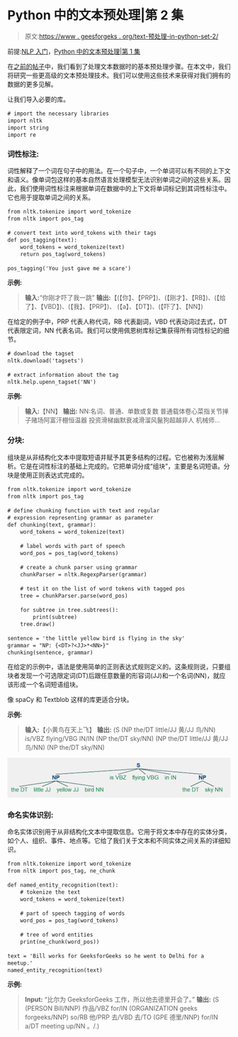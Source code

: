 # Python 中的文本预处理|第 2 集

> 原文:[https://www . geesforgeks . org/text-预处理-in-python-set-2/](https://www.geeksforgeeks.org/text-preprocessing-in-python-set-2/)

前提:[NLP 入门](https://www.geeksforgeeks.org/introduction-to-natural-language-processing/)，[Python 中的文本预处理|第 1 集](https://www.geeksforgeeks.org/text-preprocessing-in-python-set-1/)

在[之前的帖子](https://www.geeksforgeeks.org/text-preprocessing-in-python-set-1/)中，我们看到了处理文本数据时的基本预处理步骤。在本文中，我们将研究一些更高级的文本预处理技术。我们可以使用这些技术来获得对我们拥有的数据的更多见解。

让我们导入必要的库。

```
# import the necessary libraries
import nltk
import string
import re
```

### 词性标注:

词性解释了一个词在句子中的用法。在一个句子中，一个单词可以有不同的上下文和语义。像单词包这样的基本自然语言处理模型无法识别单词之间的这些关系。因此，我们使用词性标注来根据单词在数据中的上下文将单词标记到其词性标注中。它也用于提取单词之间的关系。

```
from nltk.tokenize import word_tokenize
from nltk import pos_tag

# convert text into word_tokens with their tags
def pos_tagging(text):
    word_tokens = word_tokenize(text)
    return pos_tag(word_tokens)

pos_tagging('You just gave me a scare')
```

**示例:**

> **输入:**“你刚才吓了我一跳”
> **输出:**【(【你】、【PRP】)、(【刚才】、【RB】)、(【给了】、【VBD】)、(【我】、【PRP】)、
> (【a】、【DT】)、(【吓了】、【NN】)

在给定的例子中，PRP 代表人称代词，RB 代表副词，VBD 代表动词过去式，DT 代表限定词，NN 代表名词。我们可以使用佩恩树库标记集获得所有词性标记的细节。

```
# download the tagset 
nltk.download('tagsets')

# extract information about the tag
nltk.help.upenn_tagset('NN')
```

**示例:**

> **输入:**【NN】
> **输出:** NN:名词、普通、单数或复数
> 普通载体卷心菜指关节掸子赌场阿富汗棚恒温器
> 投资滑梯幽默衰减滑溜风鬣狗超越非人
> 机械师…

### 分块:

组块是从非结构化文本中提取短语并赋予其更多结构的过程。它也被称为浅层解析。它是在词性标注的基础上完成的。它把单词分成“组块”，主要是名词短语。分块是使用正则表达式完成的。

```
from nltk.tokenize import word_tokenize 
from nltk import pos_tag

# define chunking function with text and regular
# expression representing grammar as parameter
def chunking(text, grammar):
    word_tokens = word_tokenize(text)

    # label words with part of speech
    word_pos = pos_tag(word_tokens)

    # create a chunk parser using grammar
    chunkParser = nltk.RegexpParser(grammar)

    # test it on the list of word tokens with tagged pos
    tree = chunkParser.parse(word_pos)

    for subtree in tree.subtrees():
        print(subtree)
    tree.draw()

sentence = 'the little yellow bird is flying in the sky'
grammar = "NP: {<DT>?<JJ>*<NN>}"
chunking(sentence, grammar)
```

在给定的示例中，语法是使用简单的正则表达式规则定义的。这条规则说，只要组块者发现一个可选限定词(DT)后跟任意数量的形容词(JJ)和一个名词(NN)，就应该形成一个名词短语组块。

像 spaCy 和 Textblob 这样的库更适合分块。

**示例:**

> **输入:**【小黄鸟在天上飞】
> **输出:**
> (S
> (NP the/DT little/JJ 黄/JJ 鸟/NN)
> is/VBZ
> flying/VBG
> IN/IN
> (NP the/DT sky/NN)
> (NP the/DT little/JJ 黄/JJ 鸟/NN)
> (NP the/DT sky/NN)

![](img/3395b2b6d29c5da2b2359e36b1b4c649.png)

### 命名实体识别:

命名实体识别用于从非结构化文本中提取信息。它用于将文本中存在的实体分类，如个人、组织、事件、地点等。它给了我们关于文本和不同实体之间关系的详细知识。

```
from nltk.tokenize import word_tokenize
from nltk import pos_tag, ne_chunk

def named_entity_recognition(text):
    # tokenize the text
    word_tokens = word_tokenize(text)

    # part of speech tagging of words
    word_pos = pos_tag(word_tokens)

    # tree of word entities
    print(ne_chunk(word_pos))

text = 'Bill works for GeeksforGeeks so he went to Delhi for a meetup.'
named_entity_recognition(text)
```

**示例:**

> **Input:** “比尔为 GeeksforGeeks 工作，所以他去德里开会了。”
> **输出:**
> (S
> (PERSON Bill/NNP)
> 作品/VBZ
> for/IN
> (ORGANIZATION geeks forgeeks/NNP)
> so/RB
> 他/PRP
> 去/VBD
> 去/TO
> (GPE 德里/NNP)
> for/IN
> a/DT
> meeting up/NN
> 。/.)